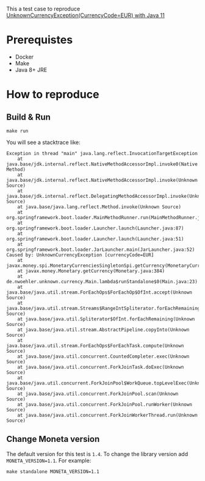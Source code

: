 This a test case to reproduce [UnknownCurrencyException(CurrencyCode=EUR) with Java 11](https://github.com/JavaMoney/jsr354-ri/issues/158)

# Prerequistes

* Docker
* Make
* Java 8+ JRE

# How to reproduce

## Build & Run

    make run

You will see a stacktrace like:

```
Exception in thread "main" java.lang.reflect.InvocationTargetException
	at java.base/jdk.internal.reflect.NativeMethodAccessorImpl.invoke0(Native Method)
	at java.base/jdk.internal.reflect.NativeMethodAccessorImpl.invoke(Unknown Source)
	at java.base/jdk.internal.reflect.DelegatingMethodAccessorImpl.invoke(Unknown Source)
	at java.base/java.lang.reflect.Method.invoke(Unknown Source)
	at org.springframework.boot.loader.MainMethodRunner.run(MainMethodRunner.java:48)
	at org.springframework.boot.loader.Launcher.launch(Launcher.java:87)
	at org.springframework.boot.loader.Launcher.launch(Launcher.java:51)
	at org.springframework.boot.loader.JarLauncher.main(JarLauncher.java:52)
Caused by: UnknownCurrencyException [currencyCode=EUR]
	at javax.money.spi.MonetaryCurrenciesSingletonSpi.getCurrency(MonetaryCurrenciesSingletonSpi.java:74)
	at javax.money.Monetary.getCurrency(Monetary.java:384)
	at de.nwoehler.unknown.currency.Main.lambda$runStandalone$0(Main.java:23)
	at java.base/java.util.stream.ForEachOps$ForEachOp$OfInt.accept(Unknown Source)
	at java.base/java.util.stream.Streams$RangeIntSpliterator.forEachRemaining(Unknown Source)
	at java.base/java.util.Spliterator$OfInt.forEachRemaining(Unknown Source)
	at java.base/java.util.stream.AbstractPipeline.copyInto(Unknown Source)
	at java.base/java.util.stream.ForEachOps$ForEachTask.compute(Unknown Source)
	at java.base/java.util.concurrent.CountedCompleter.exec(Unknown Source)
	at java.base/java.util.concurrent.ForkJoinTask.doExec(Unknown Source)
	at java.base/java.util.concurrent.ForkJoinPool$WorkQueue.topLevelExec(Unknown Source)
	at java.base/java.util.concurrent.ForkJoinPool.scan(Unknown Source)
	at java.base/java.util.concurrent.ForkJoinPool.runWorker(Unknown Source)
	at java.base/java.util.concurrent.ForkJoinWorkerThread.run(Unknown Source)
```

## Change Moneta version

The default version for this test is `1.4`. To change the library version add `MONETA_VERSION=1.1`. For example:

    make standalone MONETA_VERSION=1.1